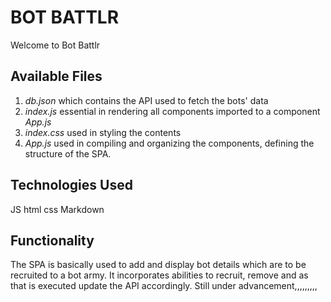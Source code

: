 # BOT BATTLR

Welcome to Bot Battlr

## Available Files 
1. *db.json* which contains the API used to fetch the bots' data
2. *index.js* essential in rendering all components imported to a component *App.js*
3. *index.css* used in styling the contents 
4. *App.js* used in compiling and organizing the components, defining the structure of the SPA.

## Technologies Used 
JS
html
css 
Markdown

## Functionality 
The SPA is basically used to add and display bot details which are to be recruited to a bot army.
It incorporates abilities to recruit, remove and as that is executed update the API accordingly.
Still under advancement,,,,,,,,,




